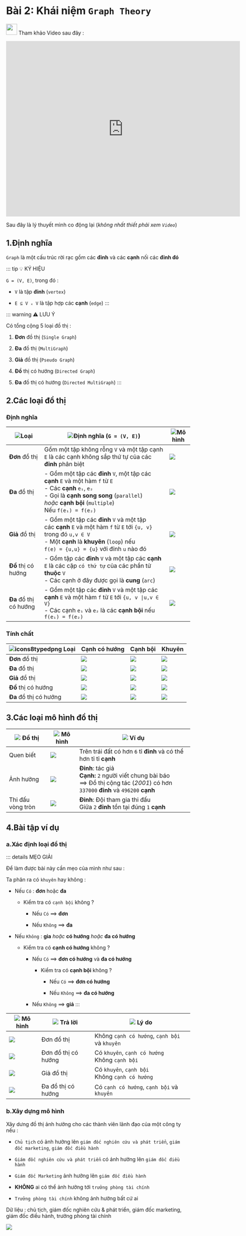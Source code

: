 # Bài 2: Khái niệm `Graph Theory`

<img src="https://raw.githubusercontent.com/Zenfection/Image/master/2021/08/12-16-19-36-icons8-movie_beginning.png" width="30"> Tham khảo Video sau đây : 

<div class="videoZen">
    <iframe width="640" height="480" src="https://www.youtube.com/embed/0lN4BYvi9yE?list=PLZDIOVvUyYVxdqTsJ9yvg9TSv4TnQoglO" title="YouTube video player" frameborder="0" allow="accelerometer; autoplay; clipboard-write; encrypted-media; gyroscope; picture-in-picture" allowfullscreen></iframe>
</div>

Sau đây là lý thuyết mình co động lại (*không nhất thiết phải xem `Video`*)
## 1.Định nghĩa

`Graph` là một cấu trúc rời rạc gồm các **đỉnh** và các **cạnh** nối các **đỉnh đó**

::: tip 💡 KÝ HIỆU

`G = (V, E)`, trong đó : 

- `V` là tập **đỉnh** (`vertex`)

- `E ⊆ V ₓ V` là tập hợp các **cạnh** (`edge`)
:::

::: warning ⚠️ LƯU Ý

Có tổng cộng 5 loại đồ thị : 

1. **Đơn** đồ thị (`Single Graph`)

2. **Đa** đồ thị (`MultiGraph`)

3. **Giả** đồ thị (`Pseudo Graph`)

4. **Đồ** thị có hướng (`Directed Graph`)
  
5. **Đa** đồ thị có hướng (`Directed MultiGraph`)
:::

## 2.Các loại đồ thị

### Định nghĩa

| <img src="https://raw.githubusercontent.com/Zenfection/Image/master/2021/06/16-14-52-10-icons8-typed.png">Loại                   | <img src="https://raw.githubusercontent.com/Zenfection/Image/master/2021/06/16-14-51-50-icons8-agree.png">Định nghĩa (`G = (V, E)`)                                                                                                                                                                                        | <img src="https://raw.githubusercontent.com/Zenfection/Image/master/2021/06/16-14-51-03-icons8-object.png">Mô hình                                                                                                                                         |
| ---------------------- | ---------------------------------------------------------------------------------------------------------------------------------------------------------------------------------------------------------------- | ----------------------------------------------------------------------------------------------------------------------------------------------- |
| **Đơn** đồ thị         | Gồm một tập không rỗng `V` và một tập cạnh `E` là các cạnh không sắp thứ tự của các **đỉnh** phân biệt                                                                                                           | <img src="https://raw.githubusercontent.com/Zenfection/Image/master/2021/06/15-20-02-23-output-onlinepngtools%20(3).png"> |
| **Đa** đồ thị          | - Gồm một tập các **đỉnh** `V`, một tập các **cạnh** `E` và một hàm `f` từ `E` <br>- Các **cạnh** `e₁`, `e₂`<br>- Gọi là **cạnh song song** (`parallel`) *hoặc* **cạnh bội** (`multiple`)<br>Nếu `f(e₁) = f(e₂)` | <img src="https://raw.githubusercontent.com/Zenfection/Image/master/2021/06/15-20-03-07-output-onlinepngtools%20(4).png"> |
| **Giả** đồ thị         | - Gồm một tập các **đỉnh** `V` và một tập các **cạnh** `E` và một hàm `f` từ `E` tới `{u, v}` trong đó `u,v ∈ V`<br>- Một **cạnh** là **khuyên** (`loop`) nếu<br>`f(e) = {u,u} = {u}` với đỉnh `u` nào đó               | <img src="https://raw.githubusercontent.com/Zenfection/Image/master/2021/06/15-20-03-58-output-onlinepngtools%20(5).png"> |
| **Đồ** thị có hướng    | - Gồm tập các **đỉnh** `V` và một tập các **cạnh** `E` là các cặp `có thứ tự` của các phần tử **thuộc** `V`<br>- Các cạnh ở đây được gọi là **cung** (`arc`)                                                     | <img src="https://raw.githubusercontent.com/Zenfection/Image/master/2021/06/15-20-05-18-output-onlinepngtools%20(6).png"> |
| **Đa** đồ thị có hướng | - Gồm một tập các **đỉnh** `V` và một tập các **cạnh** `E` và một hàm `f` từ `E` tới `{u, v \|u,v ∈ V}`<br>- Các cạnh `e₁` và `e₂` là các **cạnh bội** nếu `f(e₁) = f(e₂)`                                       | <img src="https://raw.githubusercontent.com/Zenfection/Image/master/2021/06/15-20-05-22-output-onlinepngtools%20(7).png"> |

### Tính chất 

| ![icons8typedpng](https://raw.githubusercontent.com/Zenfection/Image/master/2021/06/16-14-52-10-icons8-typed.png) Loại | Cạnh có hướng                                                                                                             | Cạnh bội                                                                                                                  | Khuyên                                                                                                                    |
| ---------------------------------------------------------------------------------------------------------------------- | ------------------------------------------------------------------------------------------------------------------------- | ------------------------------------------------------------------------------------------------------------------------- | ------------------------------------------------------------------------------------------------------------------------- |
| **Đơn** đồ thị                                                                                      | <img src="https://raw.githubusercontent.com/Zenfection/Image/master/2021/06/15-18-24-29-icons8-delete.png">       | <img src="https://raw.githubusercontent.com/Zenfection/Image/master/2021/06/15-18-24-29-icons8-delete.png">       | <img src="https://raw.githubusercontent.com/Zenfection/Image/master/2021/06/15-18-24-29-icons8-delete.png">       |
| **Đa** đồ thị                                                                                           | <img src="https://raw.githubusercontent.com/Zenfection/Image/master/2021/06/15-18-24-29-icons8-delete.png">   | <img src="https://raw.githubusercontent.com/Zenfection/Image/master/2021/06/15-18-24-07-icons8-checkmark.png"> | <img src="https://raw.githubusercontent.com/Zenfection/Image/master/2021/06/15-18-24-29-icons8-delete.png">       |
| **Giả** đồ thị                                                                                  | <img src="https://raw.githubusercontent.com/Zenfection/Image/master/2021/06/15-18-24-29-icons8-delete.png">       | <img src="https://raw.githubusercontent.com/Zenfection/Image/master/2021/06/15-18-24-07-icons8-checkmark.png"> | <img src="https://raw.githubusercontent.com/Zenfection/Image/master/2021/06/15-18-24-07-icons8-checkmark.png"> |
| **Đồ** thị có hướng                                                                                | <img src="https://raw.githubusercontent.com/Zenfection/Image/master/2021/06/15-18-24-07-icons8-checkmark.png"> | <img src="https://raw.githubusercontent.com/Zenfection/Image/master/2021/06/15-18-24-29-icons8-delete.png">       | <img src="https://raw.githubusercontent.com/Zenfection/Image/master/2021/06/15-18-24-07-icons8-checkmark.png"> |
| **Đa** đồ thị có hướng                                                                         | <img src="https://raw.githubusercontent.com/Zenfection/Image/master/2021/06/15-18-24-07-icons8-checkmark.png"> | <img src="https://raw.githubusercontent.com/Zenfection/Image/master/2021/06/15-18-24-07-icons8-checkmark.png"> | <img src="https://raw.githubusercontent.com/Zenfection/Image/master/2021/06/15-18-24-07-icons8-checkmark.png"> |


## 3.Các loại mô hình đồ thị


| <img src="https://raw.githubusercontent.com/Zenfection/Image/master/2021/06/16-14-53-23-icons8-graph.png"> Đồ thị | <img src="https://raw.githubusercontent.com/Zenfection/Image/master/2021/06/16-14-51-03-icons8-object.png"> Mô hình                 | <img src="https://raw.githubusercontent.com/Zenfection/Image/master/2021/06/16-14-53-08-icons8-robot_2.png"> Ví dụ                |
| ------------------------------------------------------------------------------------------------------------------------ | ------------------------------------------------------------------------------------------------------------------------------------------- | ----------------------------------------------------------------------------------------------------------------------------------------- |
| Quen biết                                                                                                                | <img src="https://raw.githubusercontent.com/Zenfection/Image/master/2021/06/15-18-54-30-output-onlinepngtools.png">         | Trên trái đất có hơn `6` tỉ **đỉnh** và có thể hơn tỉ tỉ **cạnh**                                                                         |
| Ảnh hưởng                                                                                                                | <img src="https://raw.githubusercontent.com/Zenfection/Image/master/2021/06/15-19-54-41-output-onlinepngtools%20(1).png"> | **Đỉnh**: tác giả<br>**Cạnh:** `2` người viết chung bài báo<br>==> Đồ thị cộng tác (*2001*) có hơn `337000` **đỉnh** và `496200` **cạnh** |
| Thi đấu vòng tròn                                                                                                        | <img src="https://raw.githubusercontent.com/Zenfection/Image/master/2021/06/15-19-58-55-output-onlinepngtools%20(2).png"> | **Đỉnh**: Đội tham gia thi đấu<br>Giữa `2` **đỉnh** tồn tại đúng `1` **cạnh**                                                             |

## 4.Bài tập ví dụ

### a.Xác định loại đồ thị

::: details MẸO GIẢI

Để làm được bài này cần mẹo của mình như sau :

Ta phân ra có `khuyên` hay không :

- Nếu `Có` : **đơn** hoặc **đa**
  
  - Kiểm tra có `cạnh bội` không ?
    
    - Nếu `Có` ==> **đơn**
      
    - Nếu `Không` ==> **đa**
      
- Nếu `Không` : **gỉa** *hoặc* **có hướng** *hoặc* **đa có hướng**
  
  - Kiểm tra có **cạnh có hướng** không ?
    
    - Nếu `Có` ==> **đơn có hướng** và **đa có hướng**
      
      - Kiểm tra có **cạnh bội** không ?
        
        - Nếu `Có` ==> **đơn có hướng**
          
        - Nếu `Không` ==> **đa có hướng**
          
    - Nếu `Không` ==> **giả**
:::

| <img src="https://raw.githubusercontent.com/Zenfection/Image/master/2021/06/16-14-51-03-icons8-object.png"> Mô hình                                                            | <img src="https://raw.githubusercontent.com/Zenfection/Image/master/2021/06/16-14-55-25-icons8-solve.png"> Trả lời | <img src="https://raw.githubusercontent.com/Zenfection/Image/master/2021/06/16-14-55-47-icons8-why_quest.png"> Lý do |
| -------------------------------------------------------------------------------------------------------------------------------------------------------------------------------------- | ------------------------------------------------------------------------------------------------------------------------- | ------------------------------------------------------------------------------------------------------------------------------ |
| <img src="https://raw.githubusercontent.com/Zenfection/Image/master/2021/06/15-20-24-07-Screen_Shot_2021-06-15_at_20.23.45-removebg-preview.png"> | Đơn đồ thị                                                                                                                | Không `cạnh có hướng`, `cạnh bội` và `khuyên`                                                                                  |
| <img src="https://raw.githubusercontent.com/Zenfection/Image/master/2021/06/15-20-24-16-Screen_Shot_2021-06-15_at_20.22.37-removebg-preview.png"> | Đơn đồ thị có hướng                                                                                                       | Có `khuyên`, `cạnh có hướng`<br>Không `cạnh bội`                                                                               |
| <img src="https://raw.githubusercontent.com/Zenfection/Image/master/2021/06/15-20-24-24-Screen_Shot_2021-06-15_at_20.22.29-removebg-preview.png"> | Giả đồ thị                                                                                                                | Có `khuyên`, `cạnh bội`<br>Không `cạnh có hướng`                                                                               |
| <img src="https://raw.githubusercontent.com/Zenfection/Image/master/2021/06/15-20-24-11-Screen_Shot_2021-06-15_at_20.22.43-removebg-preview.png"> | Đa đồ thị có hướng                                                                                                        | Có `cạnh có hướng`, `cạnh bội` và `khuyên`                                                                                     |

### b.Xây dựng mô hình

Xây dưng đồ thị ảnh hưởng cho các thành viên lãnh đạo của một công ty nếu :

- `Chủ tịch` có ảnh hưởng lên `giám đốc nghiên cứu và phát triển`, `giám đốc marketing`, `giám đốc điều hành`
  
- `Giám đốc nghiên cứu và phát triển` có ảnh hưởng lên `giám đốc điều hành`
  
- `Giám đốc Marketing` ảnh hưởng lên `giám đốc điều hành`
  
- **KHÔNG** ai có thể ảnh hưởng tới `trưởng phòng tài chính`
  
- `Trưởng phòng tài chính` không ảnh hưởng bất cứ ai
  

Dữ liệu : chủ tịch, giám đốc nghiên cứu & phát triển, giám đốc marketing, giám đốc điều hành, trưởng phòng tài chính

<img src="https://raw.githubusercontent.com/Zenfection/Image/master/2021/06/03-23-20-18-Screen%20Shot%202021-06-03%20at%2023.20.15.png">